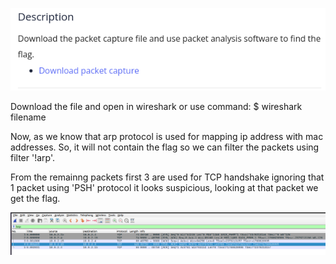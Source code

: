 
![Alt text](image.png)

Download the file and open in wireshark or use command: $ wireshark filename

Now, as we know that arp protocol is used for mapping ip address with mac addresses. So, it will not contain the flag so we can filter the packets using filter '!arp'.

From the remainng packets first 3 are used for TCP handshake ignoring that 1 packet using 'PSH' protocol it looks suspicious, looking at that packet we get the flag.

![Alt text](<Screenshot from 2023-11-04 22-58-02.png>)